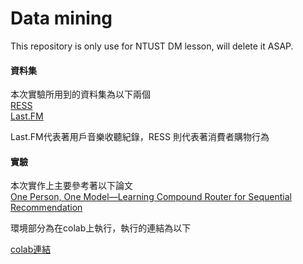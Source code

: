 # Data mining
This repository is only use for NTUST DM lesson, will delete it ASAP.
  
#### 資料集
本次實驗所用到的資料集為以下兩個  
[RESS](https://www.kaggle.com/datasets/mkechinov/ecommerce-behavior-data-from-multi-category-store)  
[Last.FM](http://ocelma.net/MusicRecommendationDataset/lastfm-1K.html) 

Last.FM代表著用戶音樂收聽紀錄，RESS 則代表著消費者購物行為  

#### 實驗
本次實作上主要參考著以下論文  
[One Person, One Model—Learning Compound Router for Sequential Recommendation](https://ieeexplore.ieee.org/abstract/document/10027680)

環境部分為在colab上執行，執行的連結為以下

[colab連結](https://colab.research.google.com/drive/1_ePySwyNEZUBCaRnrWT2Bl94bNrlLIdX?authuser=2#scrollTo=jNxIHBfhvMG6)
